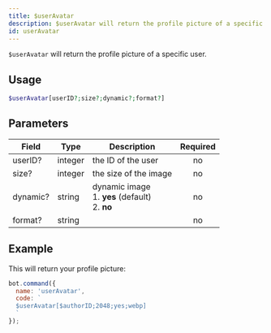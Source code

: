 ```yaml
---
title: $userAvatar 
description: $userAvatar will return the profile picture of a specific user.
id: userAvatar
---
```


`$userAvatar` will return the profile picture of a specific user.

## Usage

```php
$userAvatar[userID?;size?;dynamic?;format?]
```

## Parameters 


| Field    | Type    | Description                                            | Required |
| -------- | ------- | ------------------------------------------------------ | :------: |
| userID?  | integer | the ID of the user                                     |    no    |
| size?    | integer | the size of the image                                  |    no    |
| dynamic? | string  | dynamic image <br /> 1. **yes** (default) <br /> 2. **no** |    no    |
| format?  | string  |                                                        |    no    |


## Example

This will return your profile picture:

```javascript
bot.command({
  name: 'userAvatar',
  code: `
  $userAvatar[$authorID;2048;yes;webp]
  `
});
```
